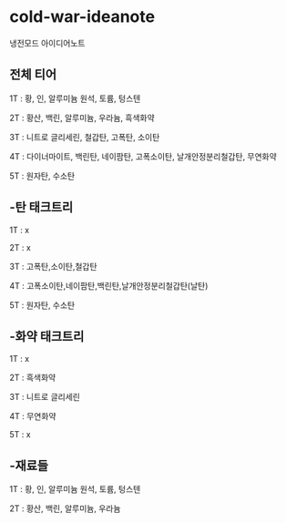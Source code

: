 # cold-war-ideanote
냉전모드 아이디어노트


전체 티어
------------------------------
1T : 황, 인, 알루미늄 원석, 토륨, 텅스텐

2T : 황산, 백린, 알루미늄, 우라늄, 흑색화약

3T : 니트로 글리세린, 철갑탄, 고폭탄, 소이탄

4T : 다이너마이트, 백린탄, 네이팜탄, 고폭소이탄, 날개안정분리철갑탄, 무연화약

5T : 원자탄, 수소탄


-탄 태크트리
-------------------------------
1T : x 

2T : x

3T : 고폭탄,소이탄,철갑탄

4T : 고폭소이탄,네이팜탄,백린탄,날개안정분리철갑탄(날탄)

5T : 원자탄, 수소탄


-화약 태크트리
------------------------------
1T : x

2T : 흑색화약

3T : 니트로 글리세린

4T : 무연화약

5T : x


-재료들 
---------------------------------
1T : 황, 인, 알루미늄 원석, 토륨, 텅스텐

2T : 황산, 백린, 알루미늄, 우라늄

